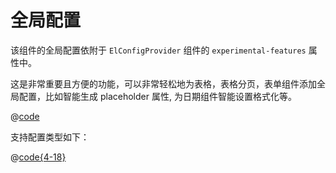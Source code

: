 # 全局配置

该组件的全局配置依附于 `ElConfigProvider` 组件的 `experimental-features` 属性中。

这是非常重要且方便的功能，可以非常轻松地为表格，表格分页，表单组件添加全局配置，比如智能生成 placeholder 属性, 为日期组件智能设置格式化等。

<ClientOnly><globalconfig/></ClientOnly>

@[code](@example/globalconfig.vue)

支持配置类型如下：

@[code{4-18}](../packages//utils/useCrxGlobalConfig.ts)

